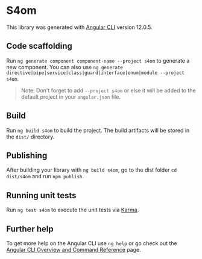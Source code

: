 # S4om

This library was generated with [Angular CLI](https://github.com/angular/angular-cli) version 12.0.5.

## Code scaffolding

Run `ng generate component component-name --project s4om` to generate a new component. You can also use `ng generate directive|pipe|service|class|guard|interface|enum|module --project s4om`.
> Note: Don't forget to add `--project s4om` or else it will be added to the default project in your `angular.json` file. 

## Build

Run `ng build s4om` to build the project. The build artifacts will be stored in the `dist/` directory.

## Publishing

After building your library with `ng build s4om`, go to the dist folder `cd dist/s4om` and run `npm publish`.

## Running unit tests

Run `ng test s4om` to execute the unit tests via [Karma](https://karma-runner.github.io).

## Further help

To get more help on the Angular CLI use `ng help` or go check out the [Angular CLI Overview and Command Reference](https://angular.io/cli) page.
